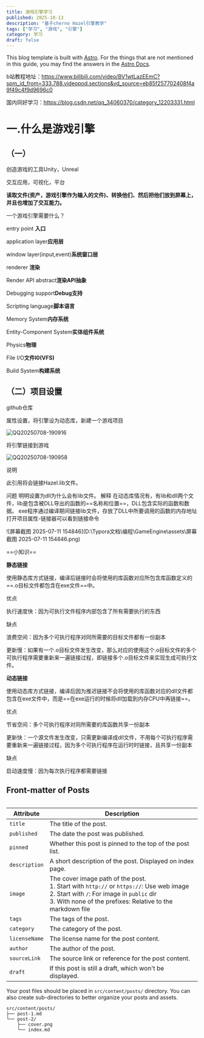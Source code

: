 ```yaml
---
title: 游戏引擎学习
published: 2025-10-13
description: "基于cherno Hazel引擎教学"
tags: ["学习", "游戏", "引擎"]
category: 学习
draft: false
---
```



This blog template is built with [Astro](https://astro.build/). For the things that are not mentioned in this guide, you may find the answers in the [Astro Docs](https://docs.astro.build/).

b站教程地址：https://www.bilibili.com/video/BV1wtLazEEmC?spm_id_from=333.788.videopod.sections&vd_source=eb85f257702408f4a9f49c4f9d9696c0

国内同好学习：https://blog.csdn.net/qq_34060370/category_12203331.html


# 一.什么是游戏引擎

## （一）

创造游戏的工具Unity，Unreal

交互应用，可视化，平台

**读取文件(资产，游戏引擎作为输入的文件)、转换他们、然后把他们放到屏幕上，并且也增加了交互能力。**

一个游戏引擎需要什么？

entry point **入口**

application layer**应用层**

window layer(input,event)**系统窗口层**

renderer **渲染**

Render API abstract**渲染API抽象**

Debugging support**Debug支持**

Scripting language**脚本语言**

Memory System**内存系统**

Entity-Component System**实体组件系统**

Physics**物理**

File I/O**文件I0(VFS)**

Build System**构建系统**

## （二）项目设置

github仓库 

属性设置，将引擎设为动态库，新建一个游戏项目

![QQ20250708-190916](D:\Typora文档\编程\GameEngine\assets\QQ20250708-190916.png)

将引擎链接到游戏

![QQ20250708-190958](D:\Typora文档\编程\GameEngine\assets\QQ20250708-190958.png)

说明

此引用将会链接Hazel.lib文件。

问题
明明设置为dll为什么会有lib文件。
解释
在动态库情况有，有lib和dll两个文件，lib是包含被DLL导出的函数的==名称和位置==，DLL包含实际的函数和数据。
exe程序通过编译期间链接lib文件，存放了DLL中所要调用的函数的内存地址
打开项目属性-链接器可以看到链接命令

![屏幕截图 2025-07-11 154846](D:\Typora文档\编程\GameEngine\assets\屏幕截图 2025-07-11 154846.png)

==小知识==

**静态链接**

使用静态库方式链接，编译后链接时会将使用的库函数对应所包含库函数定义的==.o目标文件都包含在exe文件==中。

优点

执行速度快：因为可执行文件程序内部包含了所有需要执行的东西

缺点

浪费空间：因为多个可执行程序对同所需要的目标文件都有一份副本

更新慢：如果有一个.o目标文件发生改变，那么对应的使用这个.o目标文件的多个可执行程序需要重新来一遍链接过程，即链接多个.o目标文件来实现生成可执行文件。

**动态链接**

使用动态库方式链接，编译后因为推迟链接不会将使用的库函数对应的dll文件都包含在exe文件中，而是==在exe运行的时候将dll加载到内存CPU中再链接==。

优点

节省空间：多个可执行程序对同所需要的库函数共享一份副本

更新快：一个源文件发生改变，只需更新编译成dll文件，不用每个可执行程序需要重新来一遍链接过程，因为多个可执行程序在运行时时链接，且共享一份副本

缺点

启动速度慢：因为每次执行程序都需要链接




## Front-matter of Posts

```yaml

```




| Attribute     | Description                                                                                                                                                                                                 |
|---------------|-------------------------------------------------------------------------------------------------------------------------------------------------------------------------------------------------------------|
| `title`       | The title of the post.                                                                                                                                                                                      |
| `published`   | The date the post was published.                                                                                                                                                                            |
| `pinned`      | Whether this post is pinned to the top of the post list.                                                                                                                                                   |
| `description` | A short description of the post. Displayed on index page.                                                                                                                                                   |
| `image`       | The cover image path of the post.<br/>1. Start with `http://` or `https://`: Use web image<br/>2. Start with `/`: For image in `public` dir<br/>3. With none of the prefixes: Relative to the markdown file |
| `tags`        | The tags of the post.                                                                                                                                                                                       |
| `category`    | The category of the post.                                                                                                                                                                                   |
| `licenseName` | The license name for the post content.                                                                                                                                                                      |
| `author`      | The author of the post.                                                                                                                                                                                     |
| `sourceLink`  | The source link or reference for the post content.                                                                                                                                                          |
| `draft`       | If this post is still a draft, which won't be displayed.                                                                                                                                                    |


Your post files should be placed in `src/content/posts/` directory. You can also create sub-directories to better organize your posts and assets.

```
src/content/posts/
├── post-1.md
└── post-2/
    ├── cover.png
    └── index.md
```